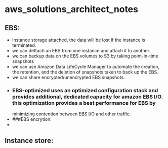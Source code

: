 # aws_solutions_architect_notes
## EBS:
- instance storage attached, the data will be lost if the instance is terminated.
- we can dettach an EBS from one instance and attach it to another.
- we can backup data on the EBS volumes to S3 by taking point-in-time snapshots
- we can use Amazon Data LifeCycle  Manager to automate the creation, the retention, and the deletion of snapshots taken to back up the EBS.
- we can share encrypted/unencrypted EBS snapshots.
- ### EBS-optimized uses an optimized configuration stack and provides additional, dedicated capacity for amazon EBS I/O. this optimization provides a best performance for EBS by 
  minimizing contention between EBS I/O and other traffic.
- ###EBS encrytion: 
- 

## Instance store: 
